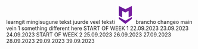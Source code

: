 learngit
mingisugune tekst juurde
veel teksti
![alt text](https://github.com/adam-p/markdown-here/raw/master/src/common/images/icon48.png "Logo Title Text 1")
brancho changeo
main vein 1
something different here
START OF WEEK 1
22.09.2023
23.09.2023
24.09.2023
START OF WEEK 2
25.09.2023 
26.09.2023
27.09.2023
28.09.2023
29.09.2023
39.09.2023